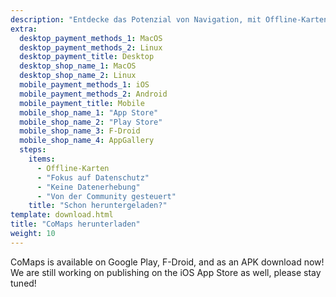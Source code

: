 ```yaml
---
description: "Entdecke das Potenzial von Navigation, mit Offline-Karten, datenschutzorientierten Features und einer von der Community entwickelten App"
extra:
  desktop_payment_methods_1: MacOS
  desktop_payment_methods_2: Linux
  desktop_payment_title: Desktop
  desktop_shop_name_1: MacOS
  desktop_shop_name_2: Linux
  mobile_payment_methods_1: iOS
  mobile_payment_methods_2: Android
  mobile_payment_title: Mobile
  mobile_shop_name_1: "App Store"
  mobile_shop_name_2: "Play Store"
  mobile_shop_name_3: F-Droid
  mobile_shop_name_4: AppGallery
  steps:
    items:
      - Offline-Karten
      - "Fokus auf Datenschutz"
      - "Keine Datenerhebung"
      - "Von der Community gesteuert"
    title: "Schon heruntergeladen?"
template: download.html
title: "CoMaps herunterladen"
weight: 10
---
```


CoMaps is available on Google Play, F-Droid, and as an APK download now! We
are still working on publishing on the iOS App Store as well, please stay
tuned!
